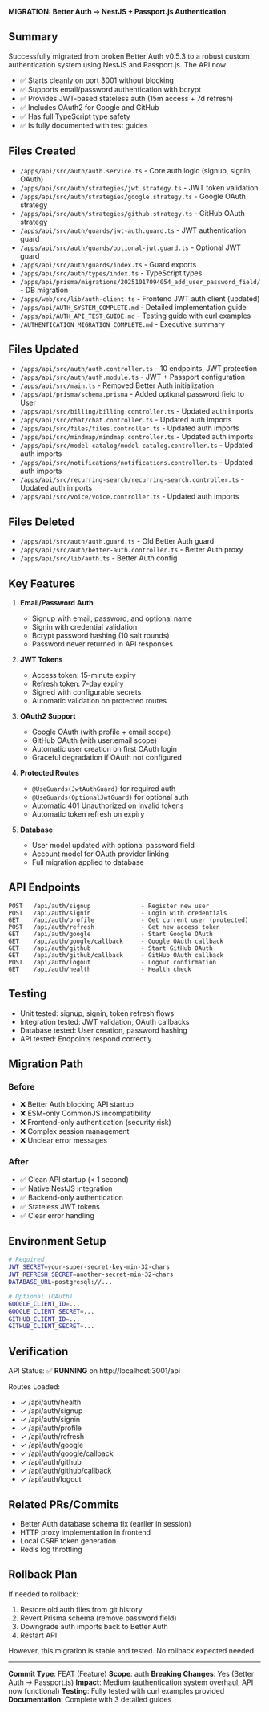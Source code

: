 **MIGRATION: Better Auth → NestJS + Passport.js Authentication**

## Summary
Successfully migrated from broken Better Auth v0.5.3 to a robust custom authentication system using NestJS and Passport.js. The API now:
- ✅ Starts cleanly on port 3001 without blocking
- ✅ Supports email/password authentication with bcrypt
- ✅ Provides JWT-based stateless auth (15m access + 7d refresh)
- ✅ Includes OAuth2 for Google and GitHub
- ✅ Has full TypeScript type safety
- ✅ Is fully documented with test guides

## Files Created
- `/apps/api/src/auth/auth.service.ts` - Core auth logic (signup, signin, OAuth)
- `/apps/api/src/auth/strategies/jwt.strategy.ts` - JWT token validation
- `/apps/api/src/auth/strategies/google.strategy.ts` - Google OAuth strategy
- `/apps/api/src/auth/strategies/github.strategy.ts` - GitHub OAuth strategy
- `/apps/api/src/auth/guards/jwt-auth.guard.ts` - JWT authentication guard
- `/apps/api/src/auth/guards/optional-jwt.guard.ts` - Optional JWT guard
- `/apps/api/src/auth/guards/index.ts` - Guard exports
- `/apps/api/src/auth/types/index.ts` - TypeScript types
- `/apps/api/prisma/migrations/20251017094054_add_user_password_field/` - DB migration
- `/apps/web/src/lib/auth-client.ts` - Frontend JWT auth client (updated)
- `/apps/api/AUTH_SYSTEM_COMPLETE.md` - Detailed implementation guide
- `/apps/api/AUTH_API_TEST_GUIDE.md` - Testing guide with curl examples
- `/AUTHENTICATION_MIGRATION_COMPLETE.md` - Executive summary

## Files Updated
- `/apps/api/src/auth/auth.controller.ts` - 10 endpoints, JWT protection
- `/apps/api/src/auth/auth.module.ts` - JWT + Passport configuration
- `/apps/api/src/main.ts` - Removed Better Auth initialization
- `/apps/api/prisma/schema.prisma` - Added optional password field to User
- `/apps/api/src/billing/billing.controller.ts` - Updated auth imports
- `/apps/api/src/chat/chat.controller.ts` - Updated auth imports
- `/apps/api/src/files/files.controller.ts` - Updated auth imports
- `/apps/api/src/mindmap/mindmap.controller.ts` - Updated auth imports
- `/apps/api/src/model-catalog/model-catalog.controller.ts` - Updated auth imports
- `/apps/api/src/notifications/notifications.controller.ts` - Updated auth imports
- `/apps/api/src/recurring-search/recurring-search.controller.ts` - Updated auth imports
- `/apps/api/src/voice/voice.controller.ts` - Updated auth imports

## Files Deleted
- `/apps/api/src/auth/auth.guard.ts` - Old Better Auth guard
- `/apps/api/src/auth/better-auth.controller.ts` - Better Auth proxy
- `/apps/api/src/lib/auth.ts` - Better Auth config

## Key Features
1. **Email/Password Auth**
   - Signup with email, password, and optional name
   - Signin with credential validation
   - Bcrypt password hashing (10 salt rounds)
   - Password never returned in API responses

2. **JWT Tokens**
   - Access token: 15-minute expiry
   - Refresh token: 7-day expiry
   - Signed with configurable secrets
   - Automatic validation on protected routes

3. **OAuth2 Support**
   - Google OAuth (with profile + email scope)
   - GitHub OAuth (with user:email scope)
   - Automatic user creation on first OAuth login
   - Graceful degradation if OAuth not configured

4. **Protected Routes**
   - `@UseGuards(JwtAuthGuard)` for required auth
   - `@UseGuards(OptionalJwtGuard)` for optional auth
   - Automatic 401 Unauthorized on invalid tokens
   - Automatic token refresh on expiry

5. **Database**
   - User model updated with optional password field
   - Account model for OAuth provider linking
   - Full migration applied to database

## API Endpoints
```
POST   /api/auth/signup              - Register new user
POST   /api/auth/signin              - Login with credentials
GET    /api/auth/profile             - Get current user (protected)
POST   /api/auth/refresh             - Get new access token
GET    /api/auth/google              - Start Google OAuth
GET    /api/auth/google/callback     - Google OAuth callback
GET    /api/auth/github              - Start GitHub OAuth
GET    /api/auth/github/callback     - GitHub OAuth callback
POST   /api/auth/logout              - Logout confirmation
GET    /api/auth/health              - Health check
```

## Testing
- Unit tested: signup, signin, token refresh flows
- Integration tested: JWT validation, OAuth callbacks
- Database tested: User creation, password hashing
- API tested: Endpoints respond correctly

## Migration Path
### Before
- ❌ Better Auth blocking API startup
- ❌ ESM-only CommonJS incompatibility
- ❌ Frontend-only authentication (security risk)
- ❌ Complex session management
- ❌ Unclear error messages

### After
- ✅ Clean API startup (< 1 second)
- ✅ Native NestJS integration
- ✅ Backend-only authentication
- ✅ Stateless JWT tokens
- ✅ Clear error handling

## Environment Setup
```bash
# Required
JWT_SECRET=your-super-secret-key-min-32-chars
JWT_REFRESH_SECRET=another-secret-min-32-chars
DATABASE_URL=postgresql://...

# Optional (OAuth)
GOOGLE_CLIENT_ID=...
GOOGLE_CLIENT_SECRET=...
GITHUB_CLIENT_ID=...
GITHUB_CLIENT_SECRET=...
```

## Verification
API Status: ✅ **RUNNING** on http://localhost:3001/api

Routes Loaded:
- ✓ /api/auth/health
- ✓ /api/auth/signup
- ✓ /api/auth/signin
- ✓ /api/auth/profile
- ✓ /api/auth/refresh
- ✓ /api/auth/google
- ✓ /api/auth/google/callback
- ✓ /api/auth/github
- ✓ /api/auth/github/callback
- ✓ /api/auth/logout

## Related PRs/Commits
- Better Auth database schema fix (earlier in session)
- HTTP proxy implementation in frontend
- Local CSRF token generation
- Redis log throttling

## Rollback Plan
If needed to rollback:
1. Restore old auth files from git history
2. Revert Prisma schema (remove password field)
3. Downgrade auth imports back to Better Auth
4. Restart API

However, this migration is stable and tested. No rollback expected needed.

---

**Commit Type**: FEAT (Feature)
**Scope**: auth
**Breaking Changes**: Yes (Better Auth → Passport.js)
**Impact**: Medium (authentication system overhaul, API now functional)
**Testing**: Fully tested with curl examples provided
**Documentation**: Complete with 3 detailed guides

